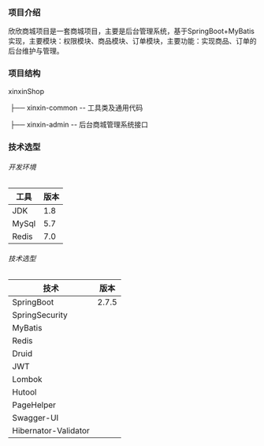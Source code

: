 ### 项目介绍

欣欣商城项目是一套商城项目，主要是后台管理系统，基于SpringBoot+MyBatis实现，主要模块：权限模块、商品模块、订单模块，主要功能：实现商品、订单的后台维护与管理。

### 项目结构

xinxinShop

​	├── xinxin-common -- 工具类及通用代码

​	├── xinxin-admin -- 后台商城管理系统接口

### 技术选型

###### 开发环境

| 工具  | 版本 |
| ----- | ---- |
| JDK   | 1.8  |
| MySql | 5.7  |
| Redis | 7.0  |

###### 技术选型

| 技术                 | 版本  |
| -------------------- |-----|
| SpringBoot           |2.7.5     |
| SpringSecurity       |     |
| MyBatis              |     |
| Redis                |     |
| Druid                |     |
| JWT                  |     |
| Lombok               |     |
| Hutool               |     |
| PageHelper           |     |
| Swagger-UI           |     |
| Hibernator-Validator |     |

